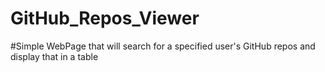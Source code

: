 # GitHub_Repos_Viewer

#Simple WebPage that will search for a specified user's GitHub repos and display that in a table
